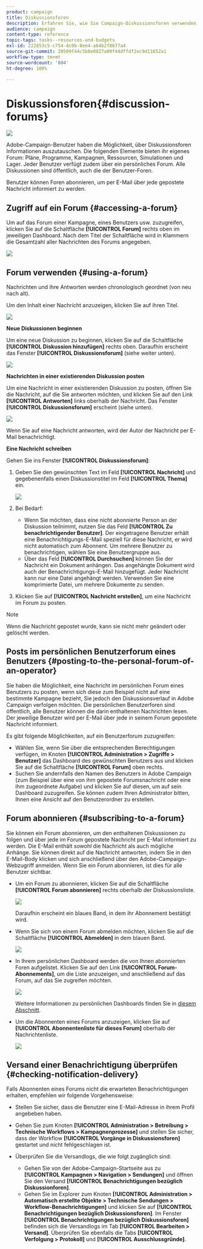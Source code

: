 ```yaml
---
product: campaign
title: Diskussionsforen
description: Erfahren Sie, wie Sie Campaign-Diskussionsforen verwenden.
audience: campaign
content-type: reference
topic-tags: tasks--resources-and-budgets
exl-id: 222853c5-c754-4c0b-8ee4-a64b2f8677a4
source-git-commit: 20509f44c5b8e0827a09f44dffdf2ec9d11652a1
workflow-type: tm+mt
source-wordcount: '804'
ht-degree: 100%

---
```


# Diskussionsforen{#discussion-forums}

![](../../assets/v7-only.svg)

Adobe-Campaign-Benutzer haben die Möglichkeit, über Diskussionsforen Informationen auszutauschen. Die folgenden Elemente bieten ihr eigenes Forum: Pläne, Programme, Kampagnen, Ressourcen, Simulationen und Lager. Jeder Benutzer verfügt zudem über ein persönliches Forum. Alle Diskussionen sind öffentlich, auch die der Benutzer-Foren.

Benutzer können Foren abonnieren, um per E-Mail über jede gepostete Nachricht informiert zu werden.

## Zugriff auf ein Forum {#accessing-a-forum}

Um auf das Forum einer Kampagne, eines Benutzers usw. zuzugreifen, klicken Sie auf die Schaltfläche **[!UICONTROL Forum]** rechts oben im jeweiligen Dashboard. Nach dem Titel der Schaltfläche wird in Klammern die Gesamtzahl aller Nachrichten des Forums angegeben.

![](assets/mrm_forum_access_link.png)

## Forum verwenden {#using-a-forum}

Nachrichten und ihre Antworten werden chronologisch geordnet (von neu nach alt).

Um den Inhalt einer Nachricht anzuzeigen, klicken Sie auf ihren Titel.

![](assets/mrm_forum_expand_msg.png)

**Neue Diskussionen beginnen**

Um eine neue Diskussion zu beginnen, klicken Sie auf die Schaltfläche **[!UICONTROL Diskussion hinzufügen]** rechts oben. Daraufhin erscheint das Fenster **[!UICONTROL Diskussionsforum]** (siehe weiter unten).

![](assets/mrm_forum_new_thread.png)

**Nachrichten in einer existierenden Diskussion posten**

Um eine Nachricht in einer existierenden Diskussion zu posten, öffnen Sie die Nachricht, auf die Sie antworten möchten, und klicken Sie auf den Link **[!UICONTROL Antworten]** links oberhalb der Nachricht. Das Fenster **[!UICONTROL Diskussionsforum]** erscheint (siehe unten).

![](assets/mrm_forum_answer_msg.png)

Wenn Sie auf eine Nachricht antworten, wird der Autor der Nachricht per E-Mail benachrichtigt.

**Eine Nachricht schreiben**

Gehen Sie ins Fenster **[!UICONTROL Diskussionsforum]**:

1. Geben Sie den gewünschten Text im Feld **[!UICONTROL Nachricht]** und gegebenenfalls einen Diskussionstitel im Feld **[!UICONTROL Thema]** ein.

   ![](assets/mrm_forum_edit_msg.png)

1. Bei Bedarf:

   * Wenn Sie möchten, dass eine nicht abonnierte Person an der Diskussion teilnimmt, nutzen Sie das Feld **[!UICONTROL Zu benachrichtigender Benutzer]**. Der eingetragene Benutzer erhält eine Benachrichtigungs-E-Mail speziell für diese Nachricht, er wird nicht automatisch zum Abonnent. Um mehrere Benutzer zu benachrichtigen, wählen Sie eine Benutzergruppe aus.
   * Über das Feld **[!UICONTROL Durchsuchen]** können Sie der Nachricht ein Dokument anhängen. Das angehängte Dokument wird auch der Benachrichtigungs-E-Mail hinzugefügt. Jeder Nachricht kann nur eine Datei angehängt werden. Verwenden Sie eine komprimierte Datei, um mehrere Dokumente zu senden.

1. Klicken Sie auf **[!UICONTROL Nachricht erstellen]**, um eine Nachricht im Forum zu posten.

>[!NOTE]
>
>Wenn die Nachricht gepostet wurde, kann sie nicht mehr geändert oder gelöscht werden.

## Posts im persönlichen Benutzerforum eines Benutzers {#posting-to-the-personal-forum-of-an-operator}

Sie haben die Möglichkeit, eine Nachricht im persönlichen Forum eines Benutzers zu posten, wenn sich diese zum Beispiel nicht auf eine bestimmte Kampagne bezieht, Sie jedoch den Diskussionsverlauf in Adobe Campaign verfolgen möchten. Die persönlichen Benutzerforen sind öffentlich, alle Benutzer können die darin enthaltenen Nachrichten lesen. Der jeweilige Benutzer wird per E-Mail über jede in seinem Forum gepostete Nachricht informiert.

Es gibt folgende Möglichkeiten, auf ein Benutzerforum zuzugreifen:

* Wählen Sie, wenn Sie über die entsprechenden Berechtigungen verfügen, im Knoten **[!UICONTROL Administration > Zugriffe > Benutzer]** das Dashboard des gewünschten Benutzers aus und klicken Sie auf die Schaltfläche **[!UICONTROL Forum]** oben rechts.
* Suchen Sie andernfalls den Namen des Benutzers in Adobe Campaign (zum Beispiel über eine von ihm gepostete Forumsnachricht oder eine ihm zugeordnete Aufgabe) und klicken Sie auf diesen, um auf sein Dashboard zuzugreifen. Sie können zudem Ihren Administrator bitten, Ihnen eine Ansicht auf den Benutzerordner zu erstellen.

## Forum abonnieren {#subscribing-to-a-forum}

Sie können ein Forum abonnieren, um den enthaltenen Diskussionen zu folgen und über jede im Forum gepostete Nachricht per E-Mail informiert zu werden. Die E-Mail enthält sowohl die Nachricht als auch mögliche Anhänge. Sie können direkt auf die Nachricht antworten, indem Sie in den E-Mail-Body klicken und sich anschließend über den Adobe-Campaign-Webzugriff anmelden. Wenn Sie ein Forum abonnieren, ist dies für alle Benutzer sichtbar.

* Um ein Forum zu abonnieren, klicken Sie auf die Schaltfläche **[!UICONTROL Forum abonnieren]** rechts oberhalb der Diskussionsliste.

   ![](assets/mrm_forum_subscribe.png)

   Daraufhin erscheint ein blaues Band, in dem ihr Abonnement bestätigt wird.

* Wenn Sie sich von einem Forum abmelden möchten, klicken Sie auf die Schaltfläche **[!UICONTROL Abmelden]** in dem blauen Band.

   ![](assets/mrm_forum_unsubscribe.png)

* In Ihrem persönlichen Dashboard werden die von Ihnen abonnierten Foren aufgelistet. Klicken Sie auf den Link **[!UICONTROL Forum-Abonnements]**, um die Liste anzuzeigen, und anschließend auf das Forum, auf das Sie zugreifen möchten.

   ![](assets/platform_dashboard_operator_subscr_forums.png)

   Weitere Informationen zu persönlichen Dashboards finden Sie in [diesem Abschnitt](../../platform/using/access-management-operators.md).

* Um die Abonnenten eines Forums anzuzeigen, klicken Sie auf **[!UICONTROL Abonnentenliste für dieses Forum]** oberhalb der Nachrichtenliste.

   ![](assets/mrm_forum_subscribers.png)

## Versand einer Benachrichtigung überprüfen {#checking-notification-delivery}

Falls Abonnenten eines Forums nicht die erwarteten Benachrichtigungen erhalten, empfehlen wir folgende Vorgehensweise:

* Stellen Sie sicher, dass die Benutzer eine E-Mail-Adresse in ihrem Profil angebeben haben.
* Gehen Sie zum Knoten **[!UICONTROL Administration > Betreibung > Technische Workflows > Kampagnenprozesse]** und stellen Sie sicher, dass der Workflow **[!UICONTROL Vorgänge in Diskussionsforen]** gestartet und nicht fehlgeschlagen ist.
* Überprüfen Sie die Versandlogs, die wie folgt zugänglich sind:

   * Gehen Sie von der Adobe-Campaign-Startseite aus zu **[!UICONTROL Kampagnen > Navigation > Sendungen]** und öffnen Sie den Versand **[!UICONTROL Benachrichtigungen bezüglich Diskussionforen]**.
   * Gehen Sie im Explorer zum Knoten **[!UICONTROL Administration > Automatisch erstellte Objekte > Technische Sendungen > Workflow-Benachrichtigungen]** und klicken Sie auf **[!UICONTROL Benachrichtigungen bezüglich Diskussionsforen]**.
   Im Fenster **[!UICONTROL Benachrichtigungen bezüglich Diskussionsforen]** befinden sich die Versandlogs im Tab **[!UICONTROL Bearbeiten > Versand]**. Überprüfen Sie ebenfalls die Tabs **[!UICONTROL Verfolgung > Protokoll]** und **[!UICONTROL Ausschlussgründe]**.
